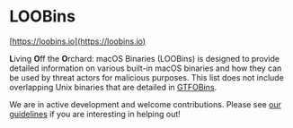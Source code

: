 # LOOBins
[https://loobins.io](https://loobins.io)

**L**iving **O**ff the **O**rchard: macOS Binaries (LOOBins) is designed to provide detailed information on various built-in macOS binaries and how they can be used by threat actors for malicious purposes. This list does not include overlapping Unix binaries that are detailed in [GTFOBins](https://gtfobins.github.io).

We are in active development and welcome contributions. Please see [our guidelines](https://github.com/infosecB/LOOBins/blob/main/CONTRIBUTING.md) if you are interesting in helping out!
